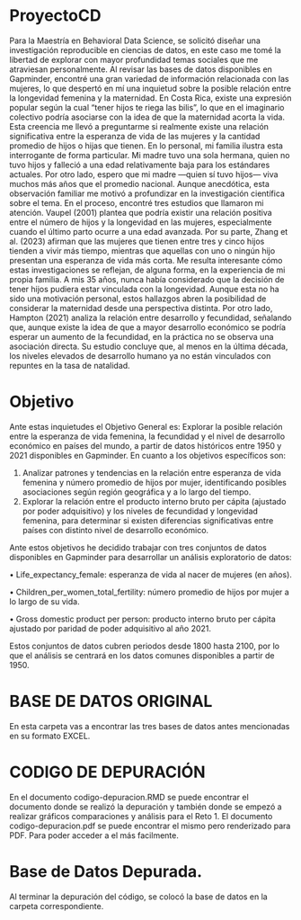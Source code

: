  # ProyectoCD

Para la Maestría en Behavioral Data Science, se solicitó diseñar una investigación reproducible en ciencias de datos, en este caso me tomé la libertad de explorar con mayor profundidad temas sociales que me atraviesan personalmente. Al revisar las bases de datos disponibles en Gapminder, encontré una gran variedad de información relacionada con las mujeres, lo que despertó en mí una inquietud sobre la posible relación entre la longevidad femenina y la maternidad.
En Costa Rica, existe una expresión popular según la cual “tener hijos te riega las bilis”, lo que en el imaginario colectivo podría asociarse con la idea de que la maternidad acorta la vida. Esta creencia me llevó a preguntarme si realmente existe una relación significativa entre la esperanza de vida de las mujeres y la cantidad promedio de hijos o hijas que tienen.
En lo personal, mi familia ilustra esta interrogante de forma particular. Mi madre tuvo una sola hermana, quien no tuvo hijos y falleció a una edad relativamente baja para los estándares actuales. Por otro lado, espero que mi madre —quien sí tuvo hijos— viva muchos más años que el promedio nacional. Aunque anecdótica, esta observación familiar me motivó a profundizar en la investigación científica sobre el tema.
En el proceso, encontré tres estudios que llamaron mi atención. Vaupel (2001) plantea que podría existir una relación positiva entre el número de hijos y la longevidad en las mujeres, especialmente cuando el último parto ocurre a una edad avanzada. Por su parte, Zhang et al. (2023) afirman que las mujeres que tienen entre tres y cinco hijos tienden a vivir más tiempo, mientras que aquellas con uno o ningún hijo presentan una esperanza de vida más corta.
Me resulta interesante cómo estas investigaciones se reflejan, de alguna forma, en la experiencia de mi propia familia. A mis 35 años, nunca había considerado que la decisión de tener hijos pudiera estar vinculada con la longevidad. Aunque esta no ha sido una motivación personal, estos hallazgos abren la posibilidad de considerar la maternidad desde una perspectiva distinta.
Por otro lado, Hampton (2021) analiza la relación entre desarrollo y fecundidad, señalando que, aunque existe la idea de que a mayor desarrollo económico se podría esperar un aumento de la fecundidad, en la práctica no se observa una asociación directa. Su estudio concluye que, al menos en la última década, los niveles elevados de desarrollo humano ya no están vinculados con repuntes en la tasa de natalidad.

# Objetivo

Ante estas inquietudes el Objetivo General es:
Explorar la posible relación entre la esperanza de vida femenina, la fecundidad y el nivel de desarrollo económico en países del mundo, a partir de datos históricos entre 1950 y 2021 disponibles en Gapminder.
En cuanto a los objetivos específicos son:
1.	Analizar patrones y tendencias en la relación entre esperanza de vida femenina y número promedio de hijos por mujer, identificando posibles asociaciones según región geográfica y a lo largo del tiempo.
2.	Explorar la relación entre el producto interno bruto per cápita (ajustado por poder adquisitivo) y los niveles de fecundidad y longevidad femenina, para determinar si existen diferencias significativas entre países con distinto nivel de desarrollo económico.

Ante estos objetivos he decidido trabajar con tres conjuntos de datos disponibles en Gapminder para desarrollar un análisis exploratorio de datos:

•	Life_expectancy_female: esperanza de vida al nacer de mujeres (en años).

•	Children_per_women_total_fertility: número promedio de hijos por mujer a lo largo de su vida.

•	Gross domestic product per person: producto interno bruto per cápita ajustado por paridad de poder adquisitivo al año 2021.

Estos conjuntos de datos cubren periodos desde 1800 hasta 2100, por lo que el análisis se centrará en los datos comunes disponibles a partir de 1950.

# BASE DE DATOS ORIGINAL

En esta carpeta vas a encontrar las tres bases de datos antes mencionadas en su formato EXCEL.

# CODIGO DE DEPURACIÓN

En el documento codigo-depuracion.RMD se puede encontrar el documento donde se realizó la depuración y también donde se empezó a realizar gráficos comparaciones y análisis para el Reto 1.
El documento codigo-depuracion.pdf se puede encontrar el mismo pero renderizado para PDF. Para poder acceder a el más facilmente.

# Base de Datos Depurada.

Al terminar la depuración del código, se colocó la base de datos en la carpeta correspondiente. 

# 
